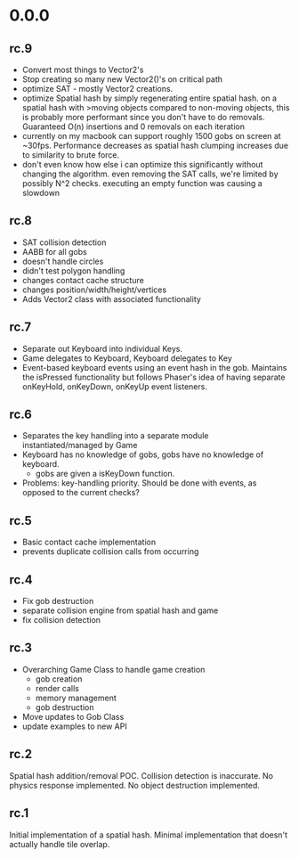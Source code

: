 # 0.0.0

## rc.9

- Convert most things to Vector2's
- Stop creating so many new Vector2()'s on critical path
- optimize SAT - mostly Vector2 creations.
- optimize Spatial hash by simply regenerating entire spatial hash. on a spatial hash with >moving objects compared to non-moving objects, this is probably more performant since you don't have to do removals. Guaranteed O(n) insertions and 0 removals on each iteration
- currently on my macbook can support roughly 1500 gobs on screen at ~30fps. Performance decreases as spatial hash clumping increases due to similarity to brute force.
- don't even know how else i can optimize this significantly without changing the algorithm. even removing the SAT calls, we're limited by possibly N^2 checks. executing an empty function was causing a slowdown

## rc.8

- SAT collision detection
- AABB for all gobs
- doesn't handle circles
- didn't test polygon handling
- changes contact cache structure
- changes position/width/height/vertices
- Adds Vector2 class with associated functionality

## rc.7

- Separate out Keyboard into individual Keys.
- Game delegates to Keyboard, Keyboard delegates to Key
- Event-based keyboard events using an event hash in the gob. Maintains the isPressed functionality but follows Phaser's idea of having separate onKeyHold, onKeyDown, onKeyUp event listeners.

## rc.6
- Separates the key handling into a separate module instantiated/managed by Game
- Keyboard has no knowledge of gobs, gobs have no knowledge of keyboard.
  - gobs are given a isKeyDown function.
- Problems: key-handling priority. Should be done with events, as opposed to the current checks?

## rc.5
- Basic contact cache implementation
- prevents duplicate collision calls from occurring

## rc.4

- Fix gob destruction
- separate collision engine from spatial hash and game
- fix collision detection

## rc.3

- Overarching Game Class to handle game creation
  - gob creation
  - render calls
  - memory management
  - gob destruction
- Move updates to Gob Class
- update examples to new API

## rc.2

Spatial hash addition/removal POC. Collision detection is inaccurate. No physics response implemented. No object destruction implemented.

## rc.1

Initial implementation of a spatial hash. Minimal implementation that doesn't actually handle tile overlap.
